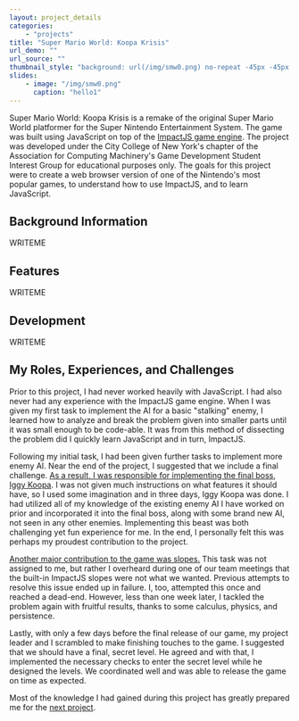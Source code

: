 ```yaml
---
layout: project_details
categories:
    - "projects"
title: "Super Mario World: Koopa Krisis"
url_demo: ""
url_source: ""
thumbnail_style: "background: url(/img/smw0.png) no-repeat -45px -45px content-box; background-size: 200%;"
slides:
    - image: "/img/smw0.png"
      caption: "hello1"
---
```



Super Mario World: Koopa Krisis is a remake of the original Super Mario World platformer for the Super Nintendo Entertainment System. The game was built using JavaScript on top of the <a href="http://impactjs.com" target="_blank">ImpactJS game engine</a>. The project was developed under the City College of New York's chapter of the Association for Computing Machinery's Game Development Student Interest Group for educational purposes only. The goals for this project were to create a web browser version of one of the Nintendo's most popular games, to understand how to use ImpactJS, and to learn JavaScript.


Background Information
---
WRITEME


Features
---
WRITEME


Development
---
WRITEME


My Roles, Experiences, and Challenges
---
Prior to this project, I had never worked heavily with JavaScript. I had also never had any experience with the ImpactJS game engine. When I was given my first task to implement the AI for a basic "stalking" enemy, I learned how to analyze and break the problem given into smaller parts until it was small enough to be code-able. It was from this method of dissecting the problem did I quickly learn JavaScript and in turn, ImpactJS.

Following my initial task, I had been given further tasks to implement more enemy AI. Near the end of the project, I suggested that we include a final challenge. <a href="http://bitbucket.org/DrkSephy/smw-koopa-krisis/history-node/1544cd73a481/lib/game/entities/enemies/iggy_koopa.js" target="_blank">As a result, I was responsible for implementing the final boss</a>, <a href="http://bitbucket.org/DrkSephy/smw-koopa-krisis/src/1544cd73a481/lib/game/entities/enemies/iggy_koopa.js" target="_blank">Iggy Koopa</a>. I was not given much instructions on what features it should have, so I used some imagination and in three days, Iggy Koopa was done. I had utilized all of my knowledge of the existing enemy AI I have worked on prior and incorporated it into the final boss, along with some brand new AI, not seen in any other enemies. Implementing this beast was both challenging yet fun experience for me. In the end, I personally felt this was perhaps my proudest contribution to the project.

<a href="http://bitbucket.org/DrkSephy/smw-koopa-krisis/commits/all?search=slope" target="_blank">Another major contribution to the game was slopes.</a> This task was not assigned to me, but rather I overheard during one of our team meetings that the built-in ImpactJS slopes were not what we wanted. Previous attempts to resolve this issue ended up in failure. I, too, attempted this once and reached a dead-end. However, less than one week later, I tackled the problem again with fruitful results, thanks to some calculus, physics, and persistence.

Lastly, with only a few days before the final release of our game, my project leader and I scrambled to make finishing touches to the game. I suggested that we should have a final, secret level. He agreed and with that, I implemented the necessary checks to enter the secret level while he designed the levels. We coordinated well and was able to release the game on time as expected.

Most of the knowledge I had gained during this project has greatly prepared me for the [next project](/projects/fire_emblem_chronicles_of_the_abyss).
